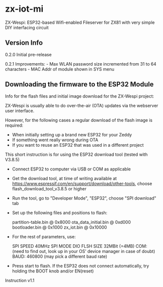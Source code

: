 # zx-iot-mi
ZX-Wespi: ESP32-based Wifi-enabled Fileserver for ZX81 with very simple DIY interfacing circuit



## Version Info

0.2.0 Initial pre-release

0.2.1 Improvements:
      - Max WLAN password size incremented from 31 to 64 characters
      - MAC Addr of module shown in SYS menu













## Downloading the firmware to the ESP32 Module

Info for the flash files and initial image download for the ZX-Wespi project:

ZX-Wespi is usually able to do over-the-air (OTA) updates via the webserver user interface. 

However, for the following cases a regular download of the flash image is required:

- When initially setting up a brand new ESP32 for your Zeddy
- If something went really wrong during OTA
- If you want to reuse an ESP32 that was used in a different project

This short instruction is for using the ESP32 download tool (tested with V3.8.5)


- Connect ESP32 to computer via USB or COM as applicable

- Get the download tool, at time of writing available at  <https://www.espressif.com/en/support/download/other-tools>, choose flash_download_tool_v3.8.5 or higher
- Run the tool, go to "Developer Mode", "ESP32", choose "SPI download" tab
- Set up the following files and positions to flash:

  partition-table.bin     @  0x8000 
  ota_data_initial.bin    @  0xd000
  bootloader.bin          @  0x1000
  zx_iot.bin		  @ 0x10000

- For the rest of parameters, use:

  SPI SPEED 40MHz
  SPI MODE DIO
  FLSH SIZE 32MBit  (=4MB)
  COM: (need to find out, look up in your OS' device manager in case of doubt)
  BAUD: 460800 (may pick a different baud rate)


- Press start to flash. If the ESP32 does not connect automatically, try holding the BOOT knob and/or EN(reset) 


Instruction v1.1
